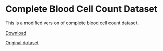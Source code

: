 # Complete Blood Cell Count Dataset
This is a modified version of complete blood cell count dataset. 

<!-- Place this tag where you want the button to render. -->
<a class="github-button" href="https://github.com/MahmudulAlam/Complete-Blood-Cell-Count-Dataset/archive/master.zip" data-icon="octicon-cloud-download" data-size="large" aria-label="Download ntkme/github-buttons on GitHub">Download</a>

[Original dataset](https://github.com/Shenggan/BCCD_Dataset/tree/master/BCCD)
